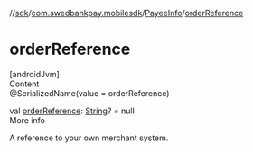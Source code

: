 //[sdk](../../../index.md)/[com.swedbankpay.mobilesdk](../index.md)/[PayeeInfo](index.md)/[orderReference](order-reference.md)



# orderReference  
[androidJvm]  
Content  
@SerializedName(value = orderReference)  
  
val [orderReference](order-reference.md): [String](https://kotlinlang.org/api/latest/jvm/stdlib/kotlin/-string/index.html)? = null  
More info  


A reference to your own merchant system.

  



